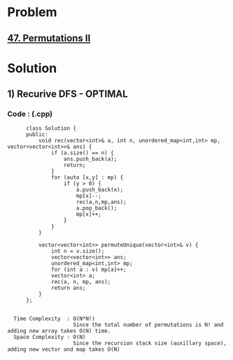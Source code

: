 # Problem

## [47. Permutations II](https://leetcode.com/problems/permutations-ii/)


# Solution 

## 1) Recurive DFS - OPTIMAL

      
      
      
   ### Code : (.cpp)
    
          class Solution {
          public:
              void rec(vector<int>& a, int n, unordered_map<int,int> mp, vector<vector<int>>& ans) {
                  if (a.size() == n) {
                      ans.push_back(a);
                      return;
                  }
                  for (auto [x,y] : mp) {
                      if (y > 0) {
                          a.push_back(x);
                          mp[x]--;
                          rec(a,n,mp,ans);
                          a.pop_back();
                          mp[x]++;  
                      }
                  }
              }

              vector<vector<int>> permuteUnique(vector<int>& v) {
                  int n = v.size();
                  vector<vector<int>> ans;
                  unordered_map<int,int> mp;
                  for (int a : v) mp[a]++;
                  vector<int> a;
                  rec(a, n, mp, ans);
                  return ans;
              }
          };
          

      Time Complexity  : O(N*N!) 
                         Since the total number of permutations is N! and adding new array takes O(N) time.
      Space Complexity : O(N)
                         Since the recursion stack size (auxillary space), adding new vector and map takes O(N)
